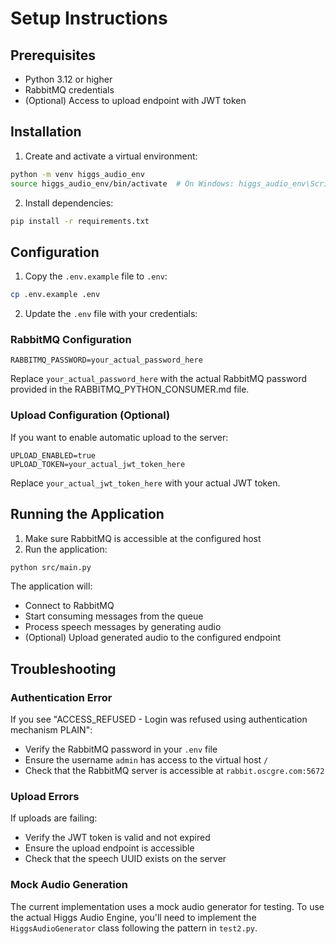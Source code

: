 # Setup Instructions

## Prerequisites

- Python 3.12 or higher
- RabbitMQ credentials
- (Optional) Access to upload endpoint with JWT token

## Installation

1. Create and activate a virtual environment:
```bash
python -m venv higgs_audio_env
source higgs_audio_env/bin/activate  # On Windows: higgs_audio_env\Scripts\activate
```

2. Install dependencies:
```bash
pip install -r requirements.txt
```

## Configuration

1. Copy the `.env.example` file to `.env`:
```bash
cp .env.example .env
```

2. Update the `.env` file with your credentials:

### RabbitMQ Configuration
```
RABBITMQ_PASSWORD=your_actual_password_here
```

Replace `your_actual_password_here` with the actual RabbitMQ password provided in the RABBITMQ_PYTHON_CONSUMER.md file.

### Upload Configuration (Optional)
If you want to enable automatic upload to the server:
```
UPLOAD_ENABLED=true
UPLOAD_TOKEN=your_actual_jwt_token_here
```

Replace `your_actual_jwt_token_here` with your actual JWT token.

## Running the Application

1. Make sure RabbitMQ is accessible at the configured host
2. Run the application:
```bash
python src/main.py
```

The application will:
- Connect to RabbitMQ
- Start consuming messages from the queue
- Process speech messages by generating audio
- (Optional) Upload generated audio to the configured endpoint

## Troubleshooting

### Authentication Error
If you see "ACCESS_REFUSED - Login was refused using authentication mechanism PLAIN":
- Verify the RabbitMQ password in your `.env` file
- Ensure the username `admin` has access to the virtual host `/`
- Check that the RabbitMQ server is accessible at `rabbit.oscgre.com:5672`

### Upload Errors
If uploads are failing:
- Verify the JWT token is valid and not expired
- Ensure the upload endpoint is accessible
- Check that the speech UUID exists on the server

### Mock Audio Generation
The current implementation uses a mock audio generator for testing. To use the actual Higgs Audio Engine, you'll need to implement the `HiggsAudioGenerator` class following the pattern in `test2.py`.